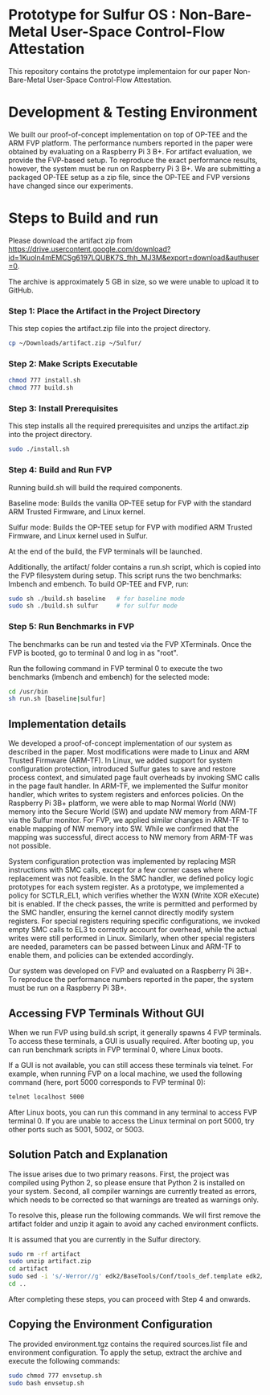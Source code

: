 # Prototype for Sulfur OS : Non-Bare-Metal User-Space Control-Flow Attestation
This repository contains the prototype implementaion for our paper Non-Bare-Metal User-Space Control-Flow Attestation. 

# Development & Testing Environment
We built our proof-of-concept implementation on top of OP-TEE and the ARM FVP platform. The performance numbers reported in the paper were obtained by evaluating on a Raspberry Pi 3 B+. For artifact evaluation, we provide the FVP-based setup. To reproduce the exact performance results, however, the system must be run on Raspberry Pi 3 B+. We are submitting a packaged OP-TEE setup as a zip file, since the OP-TEE and FVP versions have changed since our experiments.

# Steps to Build and run
Please download the artifact zip from https://drive.usercontent.google.com/download?id=1Kuoln4mEMCSg6197LQUBK7S_fhh_MJ3M&export=download&authuser=0.

The archive is approximately 5 GB in size, so we were unable to upload it to GitHub.
### Step 1: Place the Artifact in the Project Directory
This step copies the artifact.zip file into the project directory.
```bash
cp ~/Downloads/artifact.zip ~/Sulfur/
```

### Step 2: Make Scripts Executable
```bash
chmod 777 install.sh
chmod 777 build.sh
```
### Step 3: Install Prerequisites
This step installs all the required prerequisites and unzips the artifact.zip into the project directory.
```bash
sudo ./install.sh
```
### Step 4: Build and Run FVP
Running build.sh will build the required components.

Baseline mode: Builds the vanilla OP-TEE setup for FVP with the standard ARM Trusted Firmware, and Linux kernel.

Sulfur mode: Builds the OP-TEE setup for FVP with modified ARM Trusted Firmware, and Linux kernel used in Sulfur.



At the end of the build, the FVP terminals will be launched.

Additionally, the artifact/ folder contains a run.sh script, which is copied into the FVP filesystem during setup. This script runs the two benchmarks: lmbench and embench.
To build OP-TEE and FVP, run:

```bash
sudo sh ./build.sh baseline   # for baseline mode
sudo sh ./build.sh sulfur     # for sulfur mode
```
### Step 5: Run Benchmarks in FVP
The benchmarks can be run and tested via the FVP XTerminals. 
Once the FVP is booted, go to terminal 0 and log in as "root". 

Run the following command in FVP terminal 0 to execute the two benchmarks (lmbench and embench) for the selected mode:

```bash
cd /usr/bin
sh run.sh [baseline|sulfur]
```

## Implementation details
We developed a proof-of-concept implementation of our system as described in the paper. Most modifications were made to Linux and ARM Trusted Firmware (ARM-TF). In Linux, we added support for system configuration protection, introduced Sulfur gates to save and restore process context, and simulated page fault overheads by invoking SMC calls in the page fault handler. In ARM-TF, we implemented the Sulfur monitor handler, which writes to system registers and enforces policies. On the Raspberry Pi 3B+ platform, we were able to map Normal World (NW) memory into the Secure World (SW) and update NW memory from ARM-TF via the Sulfur monitor. For FVP, we applied similar changes in ARM-TF to enable mapping of NW memory into SW. While we confirmed that the mapping was successful, direct access to NW memory from ARM-TF was not possible.

System configuration protection was implemented by replacing MSR instructions with SMC calls, except for a few corner cases where replacement was not feasible. In the SMC handler, we defined policy logic prototypes for each system register. As a prototype, we implemented a policy for SCTLR_EL1, which verifies whether the WXN (Write XOR eXecute) bit is enabled. If the check passes, the write is permitted and performed by the SMC handler, ensuring the kernel cannot directly modify system registers. For special registers requiring specific configurations, we invoked empty SMC calls to EL3 to correctly account for overhead, while the actual writes were still performed in Linux. Similarly, when other special registers are needed, parameters can be passed between Linux and ARM-TF to enable them, and policies can be extended accordingly.

Our system was developed on FVP and evaluated on a Raspberry Pi 3B+. To reproduce the performance numbers reported in the paper, the system must be run on a Raspberry Pi 3B+.

## Accessing FVP Terminals Without GUI

When we run FVP using build.sh script, it generally spawns 4 FVP terminals. To access these terminals, a GUI is usually required. After booting up, you can run benchmark scripts in FVP terminal 0, where Linux boots.

If a GUI is not available, you can still access these terminals via telnet. For example, when running FVP on a local machine, we used the following command (here, port 5000 corresponds to FVP terminal 0):
```bash
telnet localhost 5000
```
After Linux boots, you can run this command in any terminal to access FVP terminal 0. If you are unable to access the Linux terminal on port 5000, try other ports such as 5001, 5002, or 5003.

## Solution Patch and Explanation
The issue arises due to two primary reasons. First, the project was compiled using Python 2, so please ensure that Python 2 is installed on your system. Second, all compiler warnings are currently treated as errors, which needs to be corrected so that warnings are treated as warnings only.

To resolve this, please run the following commands. We will first remove the artifact folder and unzip it again to avoid any cached environment conflicts.

It is assumed that you are currently in the Sulfur directory.
```bash
sudo rm -rf artifact
sudo unzip artifact.zip
cd artifact
sudo sed -i 's/-Werror//g' edk2/BaseTools/Conf/tools_def.template edk2/BaseTools/Source/C/Makefiles/header.makefile
cd ..
```
After completing these steps, you can proceed with Step 4 and onwards.

## Copying the Environment Configuration
The provided environment.tgz contains the required sources.list file and environment configuration.
To apply the setup, extract the archive and execute the following commands:

```bash
sudo chmod 777 envsetup.sh
sudo bash envsetup.sh
```


